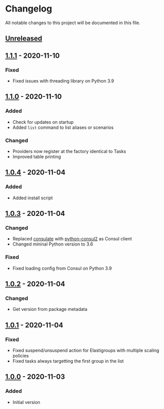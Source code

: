 # Changelog

All notable changes to this project will be documented in this file.

## [Unreleased]

## [1.1.1] - 2020-11-10

### Fixed

- Fixed issues with threading library on Python 3.9

## [1.1.0] - 2020-11-10

### Added

- Check for updates on startup
- Added `list` command to list aliases or scenarios

### Changed

- Providers now register at the factory identical to Tasks
- Improved table printing

## [1.0.4] - 2020-11-04

### Added

- Added install script

## [1.0.3] - 2020-11-04

### Changed

- Replaced [consulate](https://pypi.org/project/consulate/) with [python-consul2](https://pypi.org/project/python-consul2/) as Consul client
- Changed mininal Python version to 3.6

### Fixed

- Fixed loading config from Consul on Python 3.9

## [1.0.2] - 2020-11-04

### Changed

- Get version from package metadata

## [1.0.1] - 2020-11-04

### Fixed

- Fixed suspend/unsuspend action for Elastigroups with multiple scaling policies
- Fixed tasks always targetting the first group in the list

## [1.0.0] - 2020-11-03

### Added

- Initial version

[unreleased]: https://github.com/SupersonicAds/spotcli/compare/v1.1.1...HEAD
[1.1.1]: https://github.com/SupersonicAds/spotcli/compare/v1.1.0...v1.1.1
[1.1.0]: https://github.com/SupersonicAds/spotcli/compare/v1.0.4...v1.1.0
[1.0.4]: https://github.com/SupersonicAds/spotcli/compare/v1.0.3...v1.0.4
[1.0.3]: https://github.com/SupersonicAds/spotcli/compare/v1.0.2...v1.0.3
[1.0.2]: https://github.com/SupersonicAds/spotcli/compare/v1.0.1...v1.0.2
[1.0.1]: https://github.com/SupersonicAds/spotcli/compare/v1.0.0...v1.0.1
[1.0.0]: https://github.com/SupersonicAds/spotcli/releases/tag/v1.0.0
